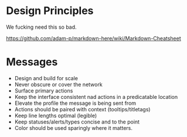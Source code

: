 # Design Principles
We fucking need this so bad.

https://github.com/adam-p/markdown-here/wiki/Markdown-Cheatsheet

# Messages

+ Design and build for scale
+ Never obscure or cover the network
+ Surface primary actions
+ Keep the interface consistent nad actions in a predicatable location
+ Elevate the profile the message is being sent from
+ Actions should be paired with context (tooltips/titletags)
+ Keep line lengths optimal (legible)
+ Keep statuses/alerts/types concise and to the point
+ Color should be used sparingly where it matters. 
